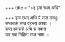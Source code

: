 +++
title = "०३ इमा रथम् अधि"

+++
इमा रथम् अधि ये सप्त तस्थुः  
सप्तचक्रं सप्त वहन्त्य् अश्वाः ।  
सप्त स्वासरो अभि सं नवन्त  
यत्र गवां निहिता सप्त नामा ॥